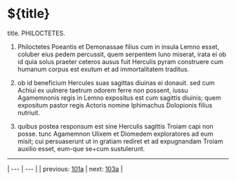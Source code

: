 # ${title}

title. PHILOCTETES.



1. Philoctetes Poeantis et Demonassae filius cum in insula Lemno esset, coluber eius pedem percussit, quem serpentem Iuno miserat, irata ei ob id quia solus praeter ceteros ausus fuit Herculis pyram construere cum humanum corpus est exutum et ad immortalitatem traditus.



2. ob id beneficium Hercules suas sagittas diuinas ei donauit. sed cum Achiui ex uulnere taetrum odorem ferre non possent, iussu Agamemnonis regis in Lemno expositus est cum sagittis diuinis; quem expositum pastor regis Actoris nomine Iphimachus Dolopionis filius nutriuit.



3. quibus postea responsum est sine Herculis sagittis Troiam capi non posse. tunc Agamemnon Ulixem et Diomedem exploratores ad eum misit; cui persuaserunt ut in gratiam rediret et ad expugnandam Troiam auxilio esset, eum-que se+cum sustulerunt.



---

| --- | --- |
| previous: [101a](../101a/) | next: [103a](../103a/) |